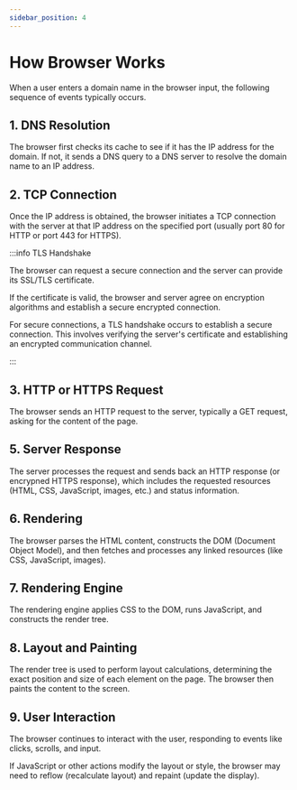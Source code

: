 ```yaml
---
sidebar_position: 4
---
```


# How Browser Works

When a user enters a domain name in the browser input, the following sequence of
events typically occurs.

## 1. DNS Resolution

The browser first checks its cache to see if it has the IP address for the
domain. If not, it sends a DNS query to a DNS server to resolve the domain name
to an IP address.

## 2. TCP Connection

Once the IP address is obtained, the browser initiates a TCP connection with the
server at that IP address on the specified port (usually port 80 for HTTP or
port 443 for HTTPS).

:::info TLS Handshake

The browser can request a secure connection and the server can provide its
SSL/TLS certificate.

If the certificate is valid, the browser and server agree on encryption
algorithms and establish a secure encrypted connection.

For secure connections, a TLS handshake occurs to establish a secure connection.
This involves verifying the server's certificate and establishing an encrypted
communication channel.

:::

## 3. HTTP or HTTPS Request

The browser sends an HTTP request to the server, typically a GET request, asking
for the content of the page.

## 5. Server Response

The server processes the request and sends back an HTTP response (or encrypned
HTTPS response), which includes the requested resources (HTML, CSS, JavaScript,
images, etc.) and status information.

## 6. Rendering

The browser parses the HTML content, constructs the DOM (Document Object Model),
and then fetches and processes any linked resources (like CSS, JavaScript,
images).

## 7. Rendering Engine

The rendering engine applies CSS to the DOM, runs JavaScript, and constructs the
render tree.

## 8. Layout and Painting

The render tree is used to perform layout calculations, determining the exact
position and size of each element on the page. The browser then paints the
content to the screen.

## 9. User Interaction

The browser continues to interact with the user, responding to events like
clicks, scrolls, and input.

If JavaScript or other actions modify the layout or style, the browser may need
to reflow (recalculate layout) and repaint (update the display).
